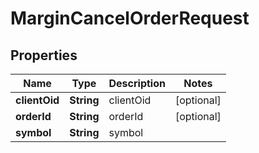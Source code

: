 

# MarginCancelOrderRequest


## Properties

| Name | Type | Description | Notes |
|------------ | ------------- | ------------- | -------------|
|**clientOid** | **String** | clientOid |  [optional] |
|**orderId** | **String** | orderId |  [optional] |
|**symbol** | **String** | symbol |  |




